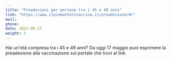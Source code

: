 ```yaml
---
title: "Preadesioni per persone tra i 45 e 49 anni"
link: "https://www.ilpiemontetivaccina.it/preadesione/#/"
mail: 
phone: 
date: 2021-05-17
weight: 1
---
```


Hai un'età compresa tra i 45 e 49 anni? Da oggi 17 maggio puoi esprimere la preadesione alla vaccinazione sul portale che trovi al link
